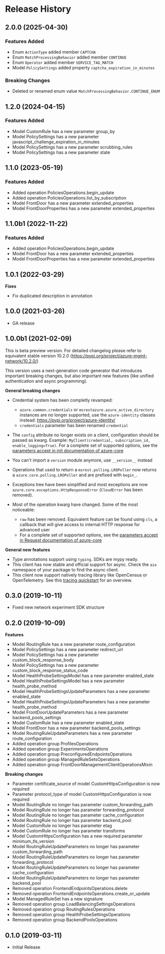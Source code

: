 # Release History

## 2.0.0 (2025-04-30)

### Features Added

  - Enum `ActionType` added member `CAPTCHA`
  - Enum `MatchProcessingBehavior` added member `CONTINUE`
  - Enum `Operator` added member `SERVICE_TAG_MATCH`
  - Model `PolicySettings` added property `captcha_expiration_in_minutes`

### Breaking Changes

  - Deleted or renamed enum value `MatchProcessingBehavior.CONTINUE_ENUM`

## 1.2.0 (2024-04-15)

### Features Added

  - Model CustomRule has a new parameter group_by
  - Model PolicySettings has a new parameter javascript_challenge_expiration_in_minutes
  - Model PolicySettings has a new parameter scrubbing_rules
  - Model PolicySettings has a new parameter state

## 1.1.0 (2023-05-19)

### Features Added

  - Added operation PoliciesOperations.begin_update
  - Added operation PoliciesOperations.list_by_subscription
  - Model FrontDoor has a new parameter extended_properties
  - Model FrontDoorProperties has a new parameter extended_properties

## 1.1.0b1 (2022-11-22)

### Features Added

  - Added operation PoliciesOperations.begin_update
  - Model FrontDoor has a new parameter extended_properties
  - Model FrontDoorProperties has a new parameter extended_properties

## 1.0.1 (2022-03-29)

**Fixes**

- Fix duplicated description in annotation

## 1.0.0 (2021-03-26)

 - GA release

## 1.0.0b1 (2021-02-09)

This is beta preview version.
For detailed changelog please refer to equivalent stable version 10.2.0 (https://pypi.org/project/azure-mgmt-network/10.2.0/)

This version uses a next-generation code generator that introduces important breaking changes, but also important new features (like unified authentication and async programming).

**General breaking changes**

- Credential system has been completly revamped:

  - `azure.common.credentials` or `msrestazure.azure_active_directory` instances are no longer supported, use the `azure-identity` classes instead: https://pypi.org/project/azure-identity/
  - `credentials` parameter has been renamed `credential`

- The `config` attribute no longer exists on a client, configuration should be passed as kwarg. Example: `MyClient(credential, subscription_id, enable_logging=True)`. For a complete set of
  supported options, see the [parameters accept in init documentation of azure-core](https://github.com/Azure/azure-sdk-for-python/blob/main/sdk/core/azure-core/CLIENT_LIBRARY_DEVELOPER.md#available-policies)
- You can't import a `version` module anymore, use `__version__` instead
- Operations that used to return a `msrest.polling.LROPoller` now returns a `azure.core.polling.LROPoller` and are prefixed with `begin_`.
- Exceptions tree have been simplified and most exceptions are now `azure.core.exceptions.HttpResponseError` (`CloudError` has been removed).
- Most of the operation kwarg have changed. Some of the most noticeable:

  - `raw` has been removed. Equivalent feature can be found using `cls`, a callback that will give access to internal HTTP response for advanced user
  - For a complete set of
  supported options, see the [parameters accept in Request documentation of azure-core](https://github.com/Azure/azure-sdk-for-python/blob/main/sdk/core/azure-core/CLIENT_LIBRARY_DEVELOPER.md#available-policies)

**General new features**

- Type annotations support using `typing`. SDKs are mypy ready.
- This client has now stable and official support for async. Check the `aio` namespace of your package to find the async client.
- This client now support natively tracing library like OpenCensus or OpenTelemetry. See this [tracing quickstart](https://github.com/Azure/azure-sdk-for-python/tree/main/sdk/core/azure-core-tracing-opentelemetry) for an overview.


## 0.3.0 (2019-10-11)

  - Fixed new network experiment SDK structure

## 0.2.0 (2019-10-09)

**Features**

  - Model RoutingRule has a new parameter route_configuration
  - Model PolicySettings has a new parameter redirect_url
  - Model PolicySettings has a new parameter
    custom_block_response_body
  - Model PolicySettings has a new parameter
    custom_block_response_status_code
  - Model HealthProbeSettingsModel has a new parameter enabled_state
  - Model HealthProbeSettingsModel has a new parameter
    health_probe_method
  - Model HealthProbeSettingsUpdateParameters has a new parameter
    enabled_state
  - Model HealthProbeSettingsUpdateParameters has a new parameter
    health_probe_method
  - Model FrontDoorUpdateParameters has a new parameter
    backend_pools_settings
  - Model CustomRule has a new parameter enabled_state
  - Model FrontDoor has a new parameter backend_pools_settings
  - Model RoutingRuleUpdateParameters has a new parameter
    route_configuration
  - Added operation group ProfilesOperations
  - Added operation group ExperimentsOperations
  - Added operation group PreconfiguredEndpointsOperations
  - Added operation group ManagedRuleSetsOperations
  - Added operation group FrontDoorManagementClientOperationsMixin

**Breaking changes**

  - Parameter certificate_source of model CustomHttpsConfiguration is
    now required
  - Parameter protocol_type of model CustomHttpsConfiguration is now
    required
  - Model RoutingRule no longer has parameter custom_forwarding_path
  - Model RoutingRule no longer has parameter forwarding_protocol
  - Model RoutingRule no longer has parameter cache_configuration
  - Model RoutingRule no longer has parameter backend_pool
  - Model CustomRule no longer has parameter etag
  - Model CustomRule no longer has parameter transforms
  - Model CustomHttpsConfiguration has a new required parameter
    minimum_tls_version
  - Model RoutingRuleUpdateParameters no longer has parameter
    custom_forwarding_path
  - Model RoutingRuleUpdateParameters no longer has parameter
    forwarding_protocol
  - Model RoutingRuleUpdateParameters no longer has parameter
    cache_configuration
  - Model RoutingRuleUpdateParameters no longer has parameter
    backend_pool
  - Removed operation FrontendEndpointsOperations.delete
  - Removed operation FrontendEndpointsOperations.create_or_update
  - Model ManagedRuleSet has a new signature
  - Removed operation group LoadBalancingSettingsOperations
  - Removed operation group RoutingRulesOperations
  - Removed operation group HealthProbeSettingsOperations
  - Removed operation group BackendPoolsOperations

## 0.1.0 (2019-03-11)

  - Initial Release

